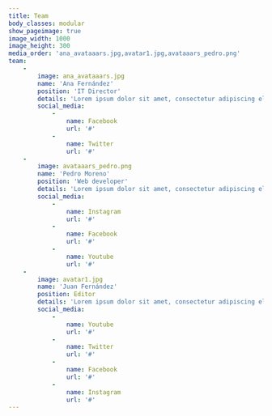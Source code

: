 ```yaml
---
title: Team
body_classes: modular
show_pageimage: true
image_width: 1000
image_height: 300
media_order: 'ana_avataaars.jpg,avatar1.jpg,avataaars_pedro.png'
team:
    -
        image: ana_avataaars.jpg
        name: 'Ana Fernández'
        position: 'IT Director'
        details: 'Lorem ipsum dolor sit amet, consectetur adipiscing elit. Morbi quis ex rutrum lorem suscipit porttitor non eget velit'
        social_media:
            -
                name: Facebook
                url: '#'
            -
                name: Twitter
                url: '#'
    -
        image: avataaars_pedro.png
        name: 'Pedro Moreno'
        position: 'Web developer'
        details: 'Lorem ipsum dolor sit amet, consectetur adipiscing elit. Morbi quis ex rutrum lorem suscipit porttitor non eget velit'
        social_media:
            -
                name: Instagram
                url: '#'
            -
                name: Facebook
                url: '#'
            -
                name: Youtube
                url: '#'
    -
        image: avatar1.jpg
        name: 'Juan Fernández'
        position: Editor
        details: 'Lorem ipsum dolor sit amet, consectetur adipiscing elit. Morbi quis ex rutrum lorem suscipit porttitor non eget velit'
        social_media:
            -
                name: Youtube
                url: '#'
            -
                name: Twitter
                url: '#'
            -
                name: Facebook
                url: '#'
            -
                name: Instagram
                url: '#'
---
```


